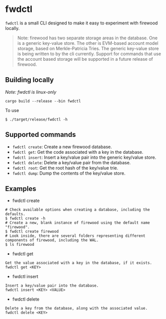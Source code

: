 # fwdctl

`fwdctl` is a small CLI designed to make it easy to experiment with firewood locally. 

> Note: firewood has two separate storage areas in the database. One is a generic key-value store. 
The other is EVM-based account model storage, based on Merkle-Patricia Tries. The generic key-value
store is being written to by the cli currently. Support for commands that use the account based storage
will be supported in a future release of firewood.  

## Building locally
*Note: fwdctl is linux-only*
```
cargo build --release --bin fwdctl
```
To use
```
$ ./target/release/fwdctl -h
```

## Supported commands
* `fwdctl create`: Create a new firewood database.
* `fwdctl get`: Get the code associated with a key in the database.
* `fwdctl insert`: Insert a key/value pair into the generic key/value store.
* `fwdctl delete`: Delete a key/value pair from the database. 
* `fwdctl root`: Get the root hash of the key/value trie.
* `fwdctl dump`: Dump the contents of the key/value store.

## Examples
* fwdctl create
```
# Check available options when creating a database, including the defaults.
$ fwdctl create -h
# Create a new, blank instance of firewood using the default name "firewood".
$ fwdctl create firewood
# Look inside, there are several folders representing different components of firewood, including the WAL.
$ ls firewood
```
* fwdctl get <KEY>
```
Get the value associated with a key in the database, if it exists.
fwdctl get <KEY>
```
* fwdctl insert <KEY> <VALUE>
```
Insert a key/value pair into the database.
fwdctl insert <KEY> <VALUE>
```
* fwdctl delete <KEY>
```
Delete a key from the database, along with the associated value.
fwdctl delete <KEY>
```

